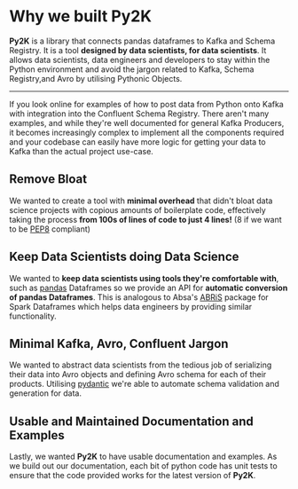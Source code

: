 # Why we built Py2K

**Py2K** is a library that connects pandas dataframes to Kafka and Schema Registry. It is a tool **designed by data scientists, for data scientists**. It allows data scientists, data engineers and developers to stay within the Python environment and avoid the jargon related to Kafka, Schema Registry,and Avro by utilising Pythonic Objects.

---

If you look online for examples of how to post data from Python onto Kafka with integration into the Confluent Schema Registry. There aren't many examples, and while they're well documented for general Kafka Producers, it becomes increasingly complex to implement all the components required and your codebase can easily have more logic for getting your data to Kafka than the actual project use-case.

## Remove Bloat

We wanted to create a tool with **minimal overhead** that didn't bloat data science projects with copious amounts of boilerplate code, effectively taking the process **from 100s of lines of code to just 4 lines!** (8 if we want to be [PEP8](https://www.python.org/dev/peps/pep-0008/) compliant)

## Keep Data Scientists doing Data Science

We wanted to **keep data scientists using tools they're comfortable with**, such as [pandas](https://pandas.pydata.org/) Dataframes so we provide an API for **automatic conversion of pandas Dataframes**. This is analogous to Absa's [ABRiS](https://github.com/AbsaOSS/ABRiS) package for Spark Dataframes which helps data engineers by providing similar functionality.

## Minimal Kafka, Avro, Confluent Jargon

We wanted to abstract data scientists from the tedious job of serializing their data into Avro objects and defining Avro schema for each of their products. Utilising [pydantic](https://github.com/samuelcolvin/pydantic) we're able to automate schema validation and generation for data.

## Usable and Maintained Documentation and Examples

Lastly, we wanted **Py2K** to have usable documentation and examples. As we build out our documentation, each bit of python code has unit tests to ensure that the code provided works for the latest version of **Py2K**.
